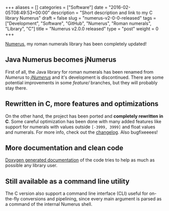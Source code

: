 +++
aliases      = []
categories   = ["Software"]
date         = "2016-02-05T08:49:53+00:00"
description  = "Short description and link to my C library Numerus"
draft        = false
slug         = "numerus-v2-0-0-released"
tags         = ["Development", "Software", "GitHub", "Numerus", "Roman numerals", "Library", "C"]
title        = "Numerus v2.0.0 released"
type         = "post"
weight       = 0
+++


[Numerus](https://github.com/TheMatjaz/Numerus), my roman numerals library has
been completely updated!


## Java Numerus becomes jNumerus

First of all, the Java library for roman numerals has been renamed from
_Numerus_ to _[jNumerus](https://github.com/TheMatjaz/jNumerus)_ and it's
development is discontinued. There are some potential improvements in some
_feature/_ branches, but they will probably stay there.


## Rewritten in C, more features and optimizations

On the other hand, the project has been ported and **completely rewritten in
C**. Some careful optimization has been done with many added features like
support for numerals with values outside `[-3999, 3999]` and float values and
numerals. For more info, check out the
[changelog](https://github.com/TheMatjaz/Numerus/blob/master/CHANGELOG.md). Also
bugfixeeees!


## More documentation and clean code

[Doxygen generated documentation](http://thematjaz.github.io/Numerus/) of the
code tries to help as much as possible any library user.


## Still available as a command line utility

The C version also support a command line interface (CLI) useful for on-the-fly
conversions and pipelining, since every main argument is parsed as a command of
the internal Numerus shell.


